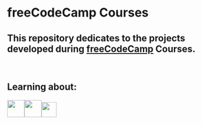 # freeCodeCamp Courses
## This repository dedicates to the projects developed during <a href="https://www.freecodecamp.org/learn">freeCodeCamp</a> Courses.
<br>

##  Learning about:
<img src="https://cdn.jsdelivr.net/gh/devicons/devicon/icons/html5/html5-original-wordmark.svg" width="40" height="40"/><img src="https://cdn.jsdelivr.net/gh/devicons/devicon/icons/css3/css3-original-wordmark.svg" width="40" height="40"/><img src="https://cdn.jsdelivr.net/gh/devicons/devicon/icons/javascript/javascript-original.svg" width="35" height="35"/>
          
          
          
